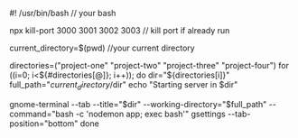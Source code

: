 #! /usr/bin/bash   // your bash

 npx kill-port 3000 3001 3002 3003 // kill port if already run

 current_directory=$(pwd) //your current directory

 directories=("project-one" "project-two" "project-three" "project-four")
for ((i=0; i<${#directories[@]}; i++)); do
  dir="${directories[i]}"
  full_path="$current_directory/$dir"
  echo "Starting server in $dir"

gnome-terminal --tab --title="$dir"  --working-directory="$full_path" --command="bash -c 'nodemon app; exec bash'"
gsettings --tab-position="bottom"
done
